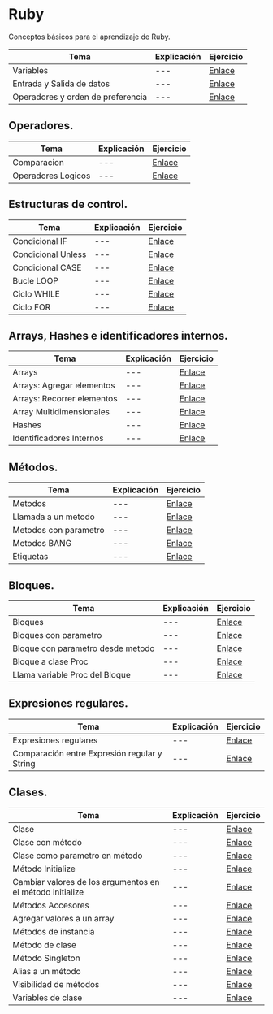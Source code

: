 # Ruby
Conceptos básicos para el aprendizaje de Ruby.

| Tema | Explicación | Ejercicio |
|---|---|---|
| Variables |---| [Enlace](https://github.com/kevyder/Ruby/blob/master/src/RB0.rb) |
| Entrada y Salida de datos |---| [Enlace](https://github.com/kevyder/Ruby/blob/master/src/RB1.rb) |
| Operadores y orden de preferencia |---| [Enlace](https://github.com/kevyder/Ruby/blob/master/src/RB2.rb) |

## Operadores.
| Tema | Explicación | Ejercicio |
|---|---|---|
| Comparacion |---| [Enlace](https://github.com/kevyder/Ruby/blob/master/src/RB3.rb) |
| Operadores Logicos |---| [Enlace](https://github.com/kevyder/Ruby/blob/master/src/RB4.rb) |

## Estructuras de control.
| Tema | Explicación | Ejercicio |
|---|---|---|
| Condicional IF |---| [Enlace](https://github.com/kevyder/Ruby/blob/master/src/RB5.rb) |
| Condicional Unless |---| [Enlace](https://github.com/kevyder/Ruby/blob/master/src/RB6.rb) |
| Condicional CASE |---| [Enlace](https://github.com/kevyder/Ruby/blob/mastersrc//RB7.rb) |
| Bucle LOOP |---| [Enlace](https://github.com/kevyder/Ruby/blob/master/src/RB8.rb) |
| Ciclo WHILE |---| [Enlace](https://github.com/kevyder/Ruby/blob/master/src/RB9.rb) |
| Ciclo FOR |---| [Enlace](https://github.com/kevyder/Ruby/blob/master/src/RB10.rb) |

## Arrays, Hashes e identificadores internos.
| Tema | Explicación | Ejercicio |
|---|---|---|
| Arrays |---| [Enlace](https://github.com/kevyder/Ruby/blob/master/src/RB11.rb) |
| Arrays: Agregar elementos |---| [Enlace](https://github.com/kevyder/Ruby/blob/master/src/RB12.rb) |
| Arrays: Recorrer elementos |---| [Enlace](https://github.com/kevyder/Ruby/blob/master/src/RB13.rb) |
| Array Multidimensionales |---| [Enlace](https://github.com/kevyder/Ruby/blob/master/src/RB14.rb) |
| Hashes |---| [Enlace](https://github.com/kevyder/Ruby/blob/master/src/RB15.rb) |
| Identificadores Internos |---| [Enlace](https://github.com/kevyder/Ruby/blob/master/src/RB16.rb) |

## Métodos.
| Tema | Explicación | Ejercicio |
|---|---|---|
| Metodos |---| [Enlace](https://github.com/kevyder/Ruby/blob/master/src/RB17.rb) |
| Llamada a un metodo |---| [Enlace](https://github.com/kevyder/Ruby/blob/master/src/RB18.rb) |
| Metodos con parametro |---| [Enlace](https://github.com/kevyder/Ruby/blob/master/src/RB19.rb) |
| Metodos BANG |---| [Enlace](https://github.com/kevyder/Ruby/blob/master/src/RB20.rb) |
| Etiquetas |---| [Enlace](https://github.com/kevyder/Ruby/blob/master/src/RB21.rb) |

## Bloques.
| Tema | Explicación | Ejercicio |
|---|---|---|
| Bloques |---| [Enlace](https://github.com/kevyder/Ruby/blob/master/src/RB22.rb) |
| Bloques con parametro |---| [Enlace](https://github.com/kevyder/Ruby/blob/master/src/RB23.rb) |
| Bloque con parametro desde metodo |---| [Enlace](https://github.com/kevyder/Ruby/blob/master/src/RB24.rb) |
| Bloque a clase Proc |---| [Enlace](https://github.com/kevyder/Ruby/blob/master/src/RB25.rb) |
| Llama variable Proc del Bloque |---| [Enlace](https://github.com/kevyder/Ruby/blob/master/src/RB26.rb) |

## Expresiones regulares.
| Tema | Explicación | Ejercicio |
|---|---|---|
| Expresiones regulares |---| [Enlace](https://github.com/kevyder/Ruby/blob/master/src/RB27.rb) |
| Comparación entre Expresión regular y String |---| [Enlace](https://github.com/kevyder/Ruby/blob/master/src/RB28.rb) |

## Clases.
| Tema | Explicación | Ejercicio |
|---|---|---|
| Clase |---| [Enlace](https://github.com/kevyder/Ruby/blob/master/src/RB29.rb) |
| Clase con método |---| [Enlace](https://github.com/kevyder/Ruby/blob/master/src/RB30.rb) |
| Clase como parametro en método |---| [Enlace](https://github.com/kevyder/Ruby/blob/master/src/RB31.rb) |
| Método Initialize |---| [Enlace](https://github.com/kevyder/Ruby/blob/master/src/RB32.rb) |
| Cambiar valores de los argumentos en el método initialize |---| [Enlace](https://github.com/kevyder/Ruby/blob/master/src/RB33.rb) |
| Métodos Accesores |---| [Enlace](https://github.com/kevyder/Ruby/blob/master/src/RB34.rb) |
| Agregar valores a un array |---| [Enlace](https://github.com/kevyder/Ruby/blob/master/src/RB35.rb) |
| Métodos de instancia |---| [Enlace](https://github.com/kevyder/Ruby/blob/master/src/RB36.rb) |
| Método de clase |---| [Enlace](https://github.com/kevyder/Ruby/blob/master/src/RB37.rb) |
| Método Singleton |---| [Enlace](https://github.com/kevyder/Ruby/blob/master/src/RB38.rb) |
| Alias a un método |---| [Enlace](https://github.com/kevyder/Ruby/blob/master/src/RB39.rb) |
| Visibilidad de métodos |---| [Enlace](https://github.com/kevyder/Ruby/blob/master/src/RB40.rb) |
| Variables de clase |---| [Enlace](https://github.com/kevyder/Ruby/blob/master/src/RB41.rb) |


